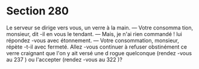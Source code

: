# Section 280

Le serveur se dirige vers vous, un verre à la main.
— Votre consomma tion, monsieur, dit -il en vous le tendant.
— Mais, je n'ai rien commandé ! lui répondez -vous avec
étonnement.
— Votre consommation, monsieur, répète -t-il avec fermeté.
Allez -vous continuer à refuser obstinément ce verre craignant
que l'on y ait versé une d rogue quelconque (rendez -vous au 237 )
ou l'accepter (rendez -vous au 322 )?